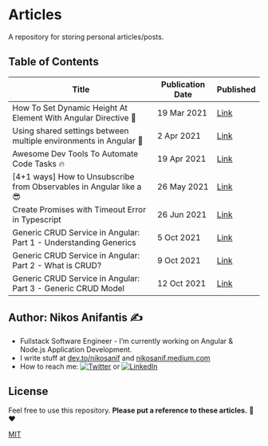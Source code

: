 # Articles

A repository for storing personal articles/posts.

## Table of Contents

| Title                                                               | Publication Date | Published                                                                                            |
| ------------------------------------------------------------------- | ---------------- | ---------------------------------------------------------------------------------------------------- |
| How To Set Dynamic Height At Element With Angular Directive 📐      | 19 Mar 2021      | [Link](https://dev.to/nikosanif/how-to-set-dynamic-height-at-element-with-angular-directive-5986)    |
| Using shared settings between multiple environments in Angular 🚀   | 2 Apr 2021       | [Link](https://dev.to/nikosanif/using-shared-settings-between-multiple-environments-in-angular-1d0e) |
| Awesome Dev Tools To Automate Code Tasks 🔥                         | 19 Apr 2021      | [Link](https://dev.to/nikosanif/awesome-dev-tools-to-automate-code-tasks-47ko)                       |
| [4+1 ways] How to Unsubscribe from Observables in Angular like a 😎 | 26 May 2021      | [Link](https://dev.to/nikosanif/4-1-ways-how-to-unsubscribe-from-observables-in-angular-like-a-21f5) |
| Create Promises with Timeout Error in Typescript                    | 26 Jun 2021      | [Link](https://dev.to/nikosanif/create-promises-with-timeout-error-in-typescript-fmm)                |
| Generic CRUD Service in Angular: Part 1 - Understanding Generics    | 5 Oct 2021       | [Link](https://dev.to/nikosanif/generic-crud-service-in-angular-part-1-understanding-generics-2n75)  |
| Generic CRUD Service in Angular: Part 2 - What is CRUD?             | 9 Oct 2021       | [Link](https://dev.to/nikosanif/generic-crud-service-in-angular-part-2-what-is-crud-30ek)            |
| Generic CRUD Service in Angular: Part 3 - Generic CRUD Model        | 12 Oct 2021      | [Link](https://dev.to/nikosanif/generic-crud-service-in-angular-part-3-generic-crud-model-2hl)       |

## Author: Nikos Anifantis ✍️

- Fullstack Software Engineer - I’m currently working on Angular & Node.js Application Development.
- I write stuff at [dev.to/nikosanif](https://dev.to/nikosanif) and [nikosanif.medium.com](https://nikosanif.medium.com/)
- How to reach me: [![Twitter](https://img.shields.io/twitter/url/https/twitter.com/nikosanif.svg?style=social&label=Follow%20nikosanif)](https://twitter.com/nikosanif) or [![LinkedIn](https://img.shields.io/badge/LinkedIn-blue?style=social&style=flat&logo=linkedin&labelColor=blue&label=Connect%20Nikos%20Anifantis)](https://www.linkedin.com/in/nikosanifantis/)

## License

Feel free to use this repository.
**Please put a reference to these articles.** :pray: :heart:

[MIT](https://opensource.org/licenses/MIT)
